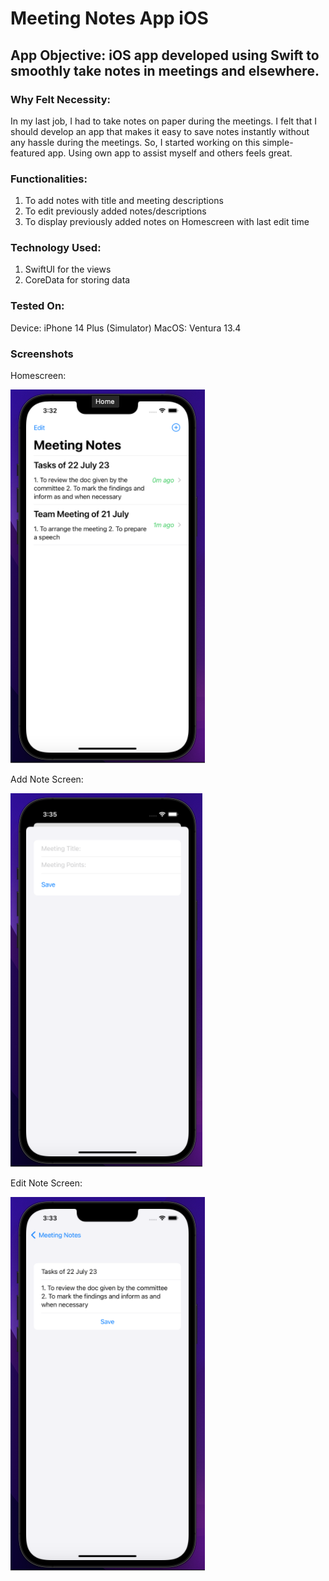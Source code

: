 # Meeting Notes App iOS

## App Objective: iOS app developed using Swift to smoothly take notes in meetings and elsewhere. 
### Why Felt Necessity:
In my last job, I had to take notes on paper during the meetings. I felt that I should develop an app that makes it easy to save notes instantly without any hassle during the meetings. So, I started working on this simple-featured app. Using own app to assist myself and others feels great.

### Functionalities:
1. To add notes with title and meeting descriptions
2. To edit previously added notes/descriptions
3. To display previously added notes on Homescreen with last edit time

### Technology Used:
1. SwiftUI for the views
2. CoreData for storing data

### Tested On:
Device: iPhone 14 Plus (Simulator)
MacOS: Ventura 13.4

### Screenshots

Homescreen:

![Home Screen](https://github.com/Farial-mahmod/Meeting-Notes-App-iOS/blob/main/Assets/homescreen.png)

Add Note Screen:

![Add Note Screen](https://github.com/Farial-mahmod/Meeting-Notes-App-iOS/blob/main/Assets/add_note.png)

Edit Note Screen:

![edit Note](https://github.com/Farial-mahmod/Meeting-Notes-App-iOS/blob/main/Assets/edit_screen.png)
